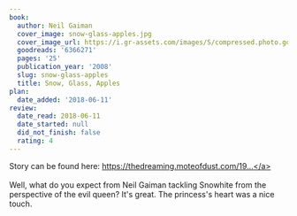 ```yaml
---
book:
  author: Neil Gaiman
  cover_image: snow-glass-apples.jpg
  cover_image_url: https://i.gr-assets.com/images/S/compressed.photo.goodreads.com/books/1244181275l/6366271.jpg
  goodreads: '6366271'
  pages: '25'
  publication_year: '2008'
  slug: snow-glass-apples
  title: Snow, Glass, Apples
plan:
  date_added: '2018-06-11'
review:
  date_read: 2018-06-11
  date_started: null
  did_not_finish: false
  rating: 4
---
```


Story can be found here: <a target="_blank" href="https://thedreaming.moteofdust.com/1999/10/10/snow-glass-apples/" rel="nofollow">https://thedreaming.moteofdust.com/19...</a><br /><br />Well, what do you expect from Neil Gaiman tackling Snowhite from the perspective of the evil queen? It's great. The princess's heart was a nice touch.
